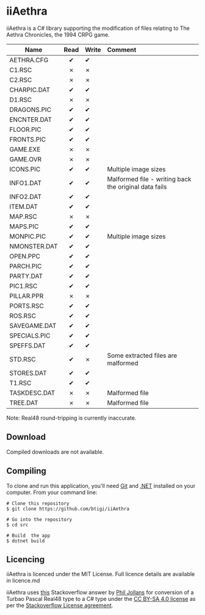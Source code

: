 ﻿iiAethra
=========

iiAethra is a C# library supporting the modification of files relating to The Aethra Chronicles, the 1994 CRPG game.


| Name          | Read | Write | Comment |
|---------------|:----:|-------|:--------|
| AETHRA.CFG    | ✔   |   ✔   |
| C1.RSC        | ✗   |   ✗   |
| C2.RSC        | ✗   |   ✗   |
| CHARPIC.DAT   | ✔   |   ✔   |
| D1.RSC        | ✗   |   ✗   |
| DRAGONS.PIC   | ✔   |   ✔   |
| ENCNTER.DAT   | ✔   |   ✔   |
| FLOOR.PIC     | ✔   |   ✔   |
| FRONTS.PIC    | ✔   |   ✔   |
| GAME.EXE      | ✗   |   ✗   |
| GAME.OVR      | ✗   |   ✗   |
| ICONS.PIC     | ✔   |   ✔   | Multiple image sizes
| INFO1.DAT     | ✔   |   ✔   | Malformed file - writing back the original data fails
| INFO2.DAT     | ✔   |   ✔   |
| ITEM.DAT      | ✔   |   ✔   |
| MAP.RSC       | ✗   |   ✗   |
| MAPS.PIC      | ✔   |   ✔   |
| MONPIC.PIC    | ✔   |   ✔   | Multiple image sizes
| NMONSTER.DAT  | ✔   |   ✔   |
| OPEN.PPC      | ✔   |   ✔   |
| PARCH.PIC     | ✔   |   ✔   |
| PARTY.DAT     | ✔   |   ✔   |
| PIC1.RSC      | ✔   |   ✔   |
| PILLAR.PPR    | ✗   |   ✗   |
| PORTS.RSC     | ✔   |   ✔   |
| ROS.RSC       | ✔   |   ✔   |
| SAVEGAME.DAT  | ✔   |   ✔   |
| SPECIALS.PIC  | ✔   |   ✔   |
| SPEFFS.DAT    | ✔   |   ✔   |
| STD.RSC       | ✔   |   ✗   | Some extracted files are malformed
| STORES.DAT    | ✔   |   ✔   |
| T1.RSC        | ✔   |   ✔   |
| TASKDESC.DAT  | ✗   |   ✗   | Malformed file
| TREE.DAT      | ✗   |   ✗   | Malformed file

Note: Real48 round-tripping is currently inaccurate.


## Download

Compiled downloads are not available.

## Compiling

To clone and run this application, you'll need [Git](https://git-scm.com) and [.NET](https://dotnet.microsoft.com/) installed on your computer. From your command line:

```
# Clone this repository
$ git clone https://github.com/btigi/iiAethra

# Go into the repository
$ cd src

# Build  the app
$ dotnet build
```

## Licencing

iiAethra is licenced under the MIT License. Full licence details are available in licence.md

iiAethra uses [this](https://stackoverflow.com/a/64043637) Stackoverflow answer by [Phil Jollans](https://stackoverflow.com/users/1626109/phil-jollans) for conversion of a Turbao Pascal Real48 type to a C# type under the [CC BY-SA 4.0 license](https://creativecommons.org/licenses/by-sa/4.0/) as per the [Stackoverflow License agreement](https://stackoverflow.com/help/licensing).